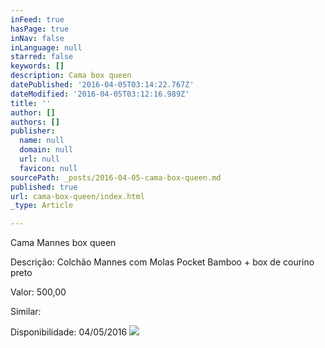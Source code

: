 ```yaml
---
inFeed: true
hasPage: true
inNav: false
inLanguage: null
starred: false
keywords: []
description: Cama box queen
datePublished: '2016-04-05T03:14:22.767Z'
dateModified: '2016-04-05T03:12:16.989Z'
title: ''
author: []
authors: []
publisher:
  name: null
  domain: null
  url: null
  favicon: null
sourcePath: _posts/2016-04-05-cama-box-queen.md
published: true
url: cama-box-queen/index.html
_type: Article

---
```

Cama Mannes box queen

Descrição: Colchão Mannes com Molas Pocket Bamboo + box de courino preto

Valor: 500,00

Similar:

Disponibilidade: 04/05/2016
![](https://the-grid-user-content.s3-us-west-2.amazonaws.com/fdd282ab-1d51-4cf5-91d2-2782cea8dce7.jpg)